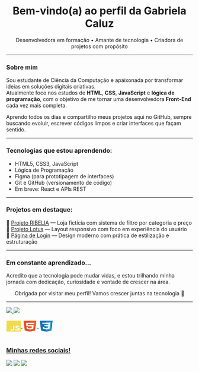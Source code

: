 <h1 align="center"> Bem-vindo(a) ao perfil da Gabriela Caluz </h1>

<p align="center">
   Desenvolvedora em formação • Amante de tecnologia • Criadora de projetos com propósito
</p>

---

###  Sobre mim

Sou estudante de Ciência da Computação e apaixonada por transformar ideias em soluções digitais criativas.  
Atualmente foco nos estudos de **HTML**, **CSS**, **JavaScript** e **lógica de programação**, com o objetivo de me tornar uma desenvolvedora **Front-End** cada vez mais completa.

Aprendo todos os dias e compartilho meus projetos aqui no GitHub, sempre buscando evoluir, escrever códigos limpos e criar interfaces que façam sentido.

---

###  Tecnologias que estou aprendendo:

-  HTML5, CSS3, JavaScript
-  Lógica de Programação
-  Figma (para prototipagem de interfaces)
-  Git e GitHub (versionamento de código)
-  Em breve: React e APIs REST

---

###  Projetos em destaque:

🔹 [Projeto RIBELIA](https://gabrielacaluz.github.io/projeto-RIBELIA/) — Loja fictícia com sistema de filtro por categoria e preço  
🔹 [Projeto Lotus](https://gabrielacaluz.github.io/projeto-Lotus/) — Layout responsivo com foco em experiência do usuário  
🔹 [Página de Login](https://gabrielacaluz.github.io/Projeto-Login/) — Design moderno com prática de estilização e estruturação

---

###  Em constante aprendizado...

Acredito que a tecnologia pode mudar vidas, e estou trilhando minha jornada com dedicação, curiosidade e vontade de crescer na área.

<p align="center">
  Obrigada por visitar meu perfil! Vamos crescer juntas na tecnologia 🚀
</p>

---

   <div>
     <a href="https://github.com/gabrielacaluz">
     <img height="180em" src="https://github-readme-stats.vercel.app/api?username=gabrielacaluz&show_icons=true&theme=tokyonight&include_all_commits=true&count_private=true"/>
     <img height="180em" src="https://github-readme-stats.vercel.app/api/top-langs/?username=gabrielacaluz&layout=compact&langs_count=6&theme=tokyonight"/>
  </div>
    
  <div style="display: inline_block"><br>
    <img align="center" alt="Js" height="30" width="40" src="https://raw.githubusercontent.com/devicons/devicon/master/icons/javascript/javascript-plain.svg">
    <img align="center" alt="HTML" height="30" width="40" src="https://raw.githubusercontent.com/devicons/devicon/master/icons/html5/html5-original.svg">
    <img align="center" alt="CSS" height="30" width="40" src="https://raw.githubusercontent.com/devicons/devicon/master/icons/css3/css3-original.svg">
  </div>
 
  <br>
 
  ### Minhas redes sociais!
 
  <div> 
    <a href="https://instagram.com/dev.gabriela_caluz" target="_blank"><img src="https://img.shields.io/badge/-Instagram-%23E4405F?style=for-the-badge&logo=instagram&logoColor=white" target="_blank"></a>
    <a href = "mailto:gabrielacaluz@hotmail.com"><img src="https://img.shields.io/badge/-Gmail-%23333?style=for-the-badge&logo=gmail&logoColor=white" target="_blank"></a>
    <a href="https://www.linkedin.com/in/gabriela-botini-4b35782a8/" target="_blank"><img src="https://img.shields.io/badge/-LinkedIn-%230077B5?style=for-the-badge&logo=linkedin&logoColor=white" target="_blank"></a>
  </div>
  

